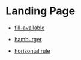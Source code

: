 # Landing Page

- [fill-available](https://stackoverflow.com/questions/26275982/putting-moz-available-and-webkit-fill-available-in-one-width-css-property)

- [hamburger](https://janessagarrow.com/blog/pure-css-hamburger-menu/)

- [horizontal rule](https://stackoverflow.com/questions/9468153/textarea-with-horizontal-rule)